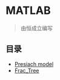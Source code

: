 # MATLAB
> 由恒成立编写
## 目录
* [Presiach model](https://github.com/Ceneses/MATLAB/blob/master/Presiach%20model)
* [Frac_Tree](https://github.com/Ceneses/MATLAB/blob/master/Frac_Tree)
